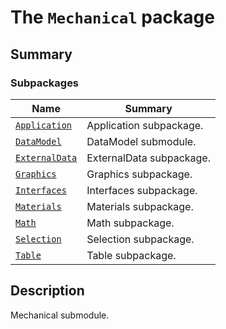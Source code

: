 <a id="module-ansys.mechanical.stubs.Ansys.Mechanical"></a>

<a id="the-mechanical-package"></a>

# The `Mechanical` package

<a id="summary"></a>

## Summary

### Subpackages

| Name | Summary |
|-----------------------------------------------------------------------------------------------------|---------------------------|
| [`Application`](Application/index.md#module-ansys.mechanical.stubs.Ansys.Mechanical.Application)    | Application subpackage.   |
| [`DataModel`](DataModel/index.md#module-ansys.mechanical.stubs.Ansys.Mechanical.DataModel)          | DataModel submodule.      |
| [`ExternalData`](ExternalData/index.md#module-ansys.mechanical.stubs.Ansys.Mechanical.ExternalData) | ExternalData subpackage.  |
| [`Graphics`](Graphics/index.md#module-ansys.mechanical.stubs.Ansys.Mechanical.Graphics)             | Graphics subpackage.      |
| [`Interfaces`](Interfaces/index.md#module-ansys.mechanical.stubs.Ansys.Mechanical.Interfaces)       | Interfaces subpackage.    |
| [`Materials`](Materials/index.md#module-ansys.mechanical.stubs.Ansys.Mechanical.Materials)          | Materials subpackage.     |
| [`Math`](Math/index.md#module-ansys.mechanical.stubs.Ansys.Mechanical.Math)                         | Math subpackage.          |
| [`Selection`](Selection/index.md#module-ansys.mechanical.stubs.Ansys.Mechanical.Selection)          | Selection subpackage.     |
| [`Table`](Table/index.md#module-ansys.mechanical.stubs.Ansys.Mechanical.Table)                      | Table subpackage.         |

<a id="description"></a>

## Description

Mechanical submodule.

<!-- !! processed by numpydoc !! -->
